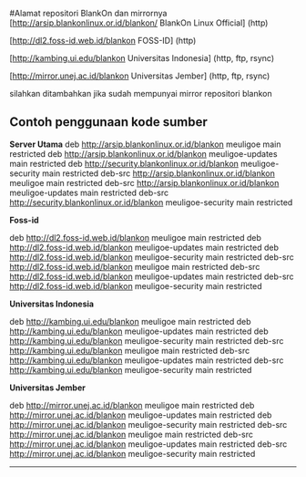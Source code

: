 #Alamat repositori BlankOn dan mirrornya
 [http://arsip.blankonlinux.or.id/blankon/ BlankOn Linux Official] (http)

 [http://dl2.foss-id.web.id/blankon FOSS-ID] (http)

 [http://kambing.ui.edu/blankon Universitas Indonesia] (http, ftp, rsync)

 [http://mirror.unej.ac.id/blankon Universitas Jember] (http, ftp, rsync)

silahkan ditambahkan jika sudah mempunyai mirror repositori blankon

## Contoh penggunaan kode sumber
**Server Utama**
deb http://arsip.blankonlinux.or.id/blankon meuligoe main restricted
deb http://arsip.blankonlinux.or.id/blankon meuligoe-updates main restricted
deb http://security.blankonlinux.or.id/blankon meuligoe-security main restricted
deb-src http://arsip.blankonlinux.or.id/blankon meuligoe main restricted
deb-src http://arsip.blankonlinux.or.id/blankon meuligoe-updates main restricted
deb-src http://security.blankonlinux.or.id/blankon meuligoe-security main restricted

**Foss-id**

deb http://dl2.foss-id.web.id/blankon meuligoe main restricted
deb http://dl2.foss-id.web.id/blankon meuligoe-updates main restricted
deb http://dl2.foss-id.web.id/blankon meuligoe-security main restricted
deb-src http://dl2.foss-id.web.id/blankon meuligoe main restricted
deb-src http://dl2.foss-id.web.id/blankon meuligoe-updates main restricted
deb-src http://dl2.foss-id.web.id/blankon meuligoe-security main restricted


**Universitas Indonesia**

deb http://kambing.ui.edu/blankon meuligoe main restricted
deb http://kambing.ui.edu/blankon meuligoe-updates main restricted
deb http://kambing.ui.edu/blankon meuligoe-security main restricted
deb-src http://kambing.ui.edu/blankon meuligoe main restricted
deb-src http://kambing.ui.edu/blankon meuligoe-updates main restricted
deb-src http://kambing.ui.edu/blankon meuligoe-security main restricted


**Universitas Jember**

deb http://mirror.unej.ac.id/blankon meuligoe main restricted
deb http://mirror.unej.ac.id/blankon meuligoe-updates main restricted
deb http://mirror.unej.ac.id/blankon meuligoe-security main restricted
deb-src http://mirror.unej.ac.id/blankon meuligoe main restricted
deb-src http://mirror.unej.ac.id/blankon meuligoe-updates main restricted
deb-src http://mirror.unej.ac.id/blankon meuligoe-security main restricted




---
 



